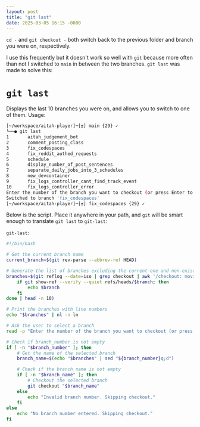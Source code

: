 ```yaml
---
layout: post
title: "git last"
date: 2025-03-05 16:15 -0800
---
```


`cd -` and `git checkout -` both switch back to the previous folder and branch you were on, respectively.

I use this frequently but it doesn't work so well with `git` because more often than not I switched to `main` in between the two branches. `git last` was made to solve this:

# `git last`

Displays the last 10 branches you were on, and allows you to switch to one of them. Usage:

```bash
[~/workspace/aitah-player]─[±] main {29} ✓                                                                                                                                          [Wed Mar 05 - 16:16]
└──● git last
1     	aitah_judgement_bot
2     	comment_posting_class
3     	fix_codespaces
4     	fix_reddit_authed_requests
5     	schedule
6     	display_number_of_post_sentences
7     	separate_daily_jobs_into_3_schedules
8     	new_devcontainer
9     	fix_logs_controller_cant_find_track_event
10    	fix_logs_controller_error
Enter the number of the branch you want to checkout (or press Enter to skip): 3
Switched to branch 'fix_codespaces'
[~/workspace/aitah-player]─[±] fix_codespaces {29} ✓
```

Below is the script. Place it anywhere in your path, and `git` will be smart enough to translate `git last` to `git-last`:

`git-last`:
```bash
#!/bin/bash

# Get the current branch name
current_branch=$(git rev-parse --abbrev-ref HEAD)

# Generate the list of branches excluding the current one and non-existent branches
branches=$(git reflog --date=iso | grep checkout | awk '/checkout: moving from/ {print $8}' | grep -v '^[0-9a-f]\{40\}$' | grep -v "$current_branch" | awk '!seen[$0]++' | while read branch; do
    if git show-ref --verify --quiet refs/heads/$branch; then
        echo $branch
    fi
done | head -n 10)

# Print the branches with line numbers
echo "$branches" | nl -n ln

# Ask the user to select a branch
read -p "Enter the number of the branch you want to checkout (or press Enter to skip): " branch_number

# Check if branch_number is not empty
if [ -n "$branch_number" ]; then
    # Get the name of the selected branch
    branch_name=$(echo "$branches" | sed "${branch_number}q;d")

    # Check if the branch name is not empty
    if [ -n "$branch_name" ]; then
        # Checkout the selected branch
        git checkout "$branch_name"
    else
        echo "Invalid branch number. Skipping checkout."
    fi
else
    echo "No branch number entered. Skipping checkout."
fi
```
